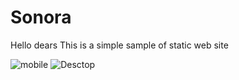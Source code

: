 # Sonora
Hello dears
This is a simple sample of static web site

![mobile](https://user-images.githubusercontent.com/33203404/129329414-be1dd21a-3de8-44a6-9d5d-aab8e6ae4d23.png)
![Desctop](https://user-images.githubusercontent.com/33203404/129329441-ec5e17e4-675b-45a8-a9e9-e653766b2008.png)
